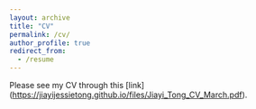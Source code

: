 ```yaml
---
layout: archive
title: "CV"
permalink: /cv/
author_profile: true
redirect_from:
  - /resume
---
```


Please see my CV through this [link] (https://jiayijessietong.github.io/files/Jiayi_Tong_CV_March.pdf).
